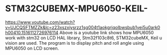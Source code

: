 # STM32CUBEMX-MPU6050-KEIL-
https://www.youtube.com/watch?v=UJCQSFTMZZk&lc=z23xszxiysrzz1sg004t1aokgrjqolbwsbub1yei5u0ark0h00410.1516112726976114
Above is a youtube link shows how MPU6050 work with stm32 on LCD
HAL library, Stm32f103c8t6, STM32cubeMX, Keil u vision are used.
The program is to display pitch and roll angle using MPU6050 on LCD screen.
